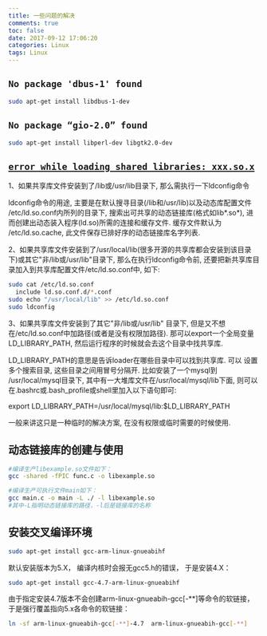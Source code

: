 ```yaml
---
title: 一些问题的解决
comments: true
toc: false
date: 2017-09-12 17:06:20
categories: Linux
tags: Linux
---
```


## `No package 'dbus-1' found`

```bash
sudo apt-get install libdbus-1-dev
```

## `No package “gio-2.0” found`

```bash
sudo apt-get install libperl-dev libgtk2.0-dev
```

## [`error while loading shared libraries: xxx.so.x`](http://www.cnblogs.com/lidabo/p/3935250.html)


1、如果共享库文件安装到了/lib或/usr/lib目录下, 那么需执行一下ldconfig命令

ldconfig命令的用途, 主要是在默认搜寻目录(/lib和/usr/lib)以及动态库配置文件	/etc/ld.so.conf内所列的目录下, 搜索出可共享的动态链接库(格式如lib*.so*), 进	而创建出动态装入程序(ld.so)所需的连接和缓存文件. 缓存文件默认为	/etc/ld.so.cache, 此文件保存已排好序的动态链接库名字列表. 

2、如果共享库文件安装到了/usr/local/lib(很多开源的共享库都会安装到该目录下)或其它"非/lib或/usr/lib"目录下, 那么在执行ldconfig命令前, 还要把新共享库目录加入到共享库配置文件/etc/ld.so.conf中, 如下:

```bash
sudo cat /etc/ld.so.conf
  include ld.so.conf.d/*.conf
sudo echo "/usr/local/lib" >> /etc/ld.so.conf
sudo ldconfig
```

3、如果共享库文件安装到了其它"非/lib或/usr/lib" 目录下,  但是又不想在/etc/ld.so.conf中加路径(或者是没有权限加路径). 那可以export一个全局变量LD_LIBRARY_PATH, 然后运行程序的时候就会去这个目录中找共享库. 

LD_LIBRARY_PATH的意思是告诉loader在哪些目录中可以找到共享库. 可以	设置多个搜索目录, 这些目录之间用冒号分隔开. 比如安装了一个mysql到	/usr/local/mysql目录下, 其中有一大堆库文件在/usr/local/mysql/lib下面, 则可以	在.bashrc或.bash_profile或shell里加入以下语句即可:

export LD_LIBRARY_PATH=/usr/local/mysql/lib:$LD_LIBRARY_PATH    

一般来讲这只是一种临时的解决方案, 在没有权限或临时需要的时候使用.


## 动态链接库的创建与使用

```bash
#编译生产libexample.so文件如下：
gcc -shared -fPIC func.c -o libexample.so

#编译生产可执行文件main如下：
gcc main.c -o main -L ./ -l libexample.so
#其中-L指明动态链接库的路径，-l后是链接库的名称
```

## 安装交叉编译环境

```bash
sudo apt-get install gcc-arm-linux-gnueabihf
```

默认安装版本为5.X， 编译内核时会报无gcc5.h的错误，
于是安装4.X：

```bash
sudo apt-get install gcc-4.7-arm-linux-gnueabihf
```

由于指定安装4.7版本不会创建arm-linux-gnueabih-gcc[-**]等命令的软链接，于是强行覆盖指向5.x各命令的软链接：

```bash
ln -sf arm-linux-gnueabih-gcc[-**]-4.7  arm-linux-gnueabih-gcc[-**]
```